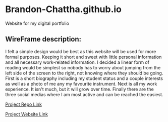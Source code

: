 # Brandon-Chattha.github.io
Website for my digital portfolio

## WireFrame description:
I felt a simple design would be best as this website will be used for more formal purposes. Keeping it short and sweet with little personal information and all necessary work-related information. I decided a linear form of reading would be simplest so nobody has to worry about jumping from the left side of the screen to the right, not knowing where they should be going. First is a short biography including my student status and a couple interests as well as a photo of me any my favourite instrument. Next is all my work experience. It isn't much, but it will grow over time. Finally there are the three social medias where I am most active and can be reached the easiest.

[Project Repo Link](https://github.com/Carbonate1/Brandon-Chattha.github.io.git)

[Project Website Link](https://carbonate1.github.io/Brandon-Chattha.github.io/)